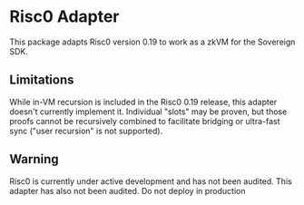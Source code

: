 # Risc0 Adapter

This package adapts Risc0 version 0.19 to work as a zkVM for the Sovereign SDK.

## Limitations

While in-VM recursion is included in the Risc0 0.19 release, this adapter doesn't currently implement it. Individual "slots" may be proven, but those proofs cannot be recursively combined to facilitate bridging or ultra-fast sync ("user recursion" is not supported).

## Warning

Risc0 is currently under active development and has not been audited. This adapter has also not been audited. Do not
deploy in production
